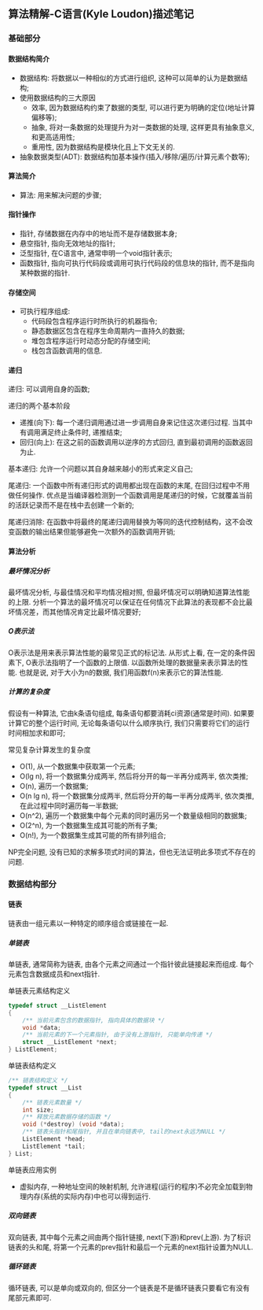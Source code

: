 ## 算法精解-C语言(Kyle Loudon)描述笔记

### 基础部分

#### 数据结构简介

- 数据结构: 将数据以一种相似的方式进行组织, 这种可以简单的认为是数据结构;
- 使用数据结构的三大原因
  - 效率, 因为数据结构约束了数据的类型, 可以进行更为明确的定位(地址计算偏移等);
  - 抽象, 将对一条数据的处理提升为对一类数据的处理, 这样更具有抽象意义,和更高适用性;
  - 重用性, 因为数据结构是模块化且上下文无关的.
- 抽象数据类型(ADT): 数据结构加基本操作(插入/移除/遍历/计算元素个数等);

#### 算法简介

- 算法: 用来解决问题的步骤;

#### 指针操作

- 指针, 存储数据在内存中的地址而不是存储数据本身;
- 悬空指针, 指向无效地址的指针;
- 泛型指针, 在C语言中, 通常申明一个void指针表示;
- 函数指针, 指向可执行代码段或调用可执行代码段的信息块的指针, 而不是指向某种数据的指针.

#### 存储空间

- 可执行程序组成: 
  - 代码段包含程序运行时所执行的机器指令;
  - 静态数据区包含在程序生命周期内一直持久的数据;
  - 堆包含程序运行时动态分配的存储空间;
  - 栈包含函数调用的信息.

#### 递归

递归: 可以调用自身的函数;

递归的两个基本阶段

- 递推(向下): 每一个递归调用通过进一步调用自身来记住这次递归过程. 当其中有调用满足终止条件时, 递推结束;
- 回归(向上): 在这之前的函数调用以逆序的方式回归, 直到最初调用的函数返回为止.

基本递归: 允许一个问题以其自身越来越小的形式来定义自己;

尾递归: 一个函数中所有递归形式的调用都出现在函数的末尾, 在回归过程中不用做任何操作. 优点是当编译器检测到一个函数调用是尾递归的时候，它就覆盖当前的活跃记录而不是在栈中去创建一个新的;

尾递归消除: 在函数中将最终的尾递归调用替换为等同的迭代控制结构，这不会改变函数的输出结果但能够避免一次额外的函数调用开销;

#### 算法分析

##### 最坏情况分析

最坏情况分析, 与最佳情况和平均情况相对照, 但最坏情况可以明确知道算法性能的上限. 分析一个算法的最坏情况可以保证在任何情况下此算法的表现都不会比最坏情况差，而其他情况肯定比最坏情况要好;

##### O表示法

O表示法是用来表示算法性能的最常见正式的标记法. 从形式上看, 在一定的条件因素下, O表示法指明了一个函数的上限值. 以函数所处理的数据量来表示算法的性能. 也就是说, 对于大小为n的数据, 我们用函数f(n)来表示它的算法性能.

##### 计算的复杂度

假设有一种算法, 它由k条语句组成, 每条语句都要消耗ci资源(通常是时间). 如果要计算它的整个运行时间, 无论每条语句以什么顺序执行, 我们只需要将它们的运行时间相加求和即可;

常见复杂计算发生的复杂度

- O(1), 从一个数据集中获取第一个元素;
- O(lg n), 将一个数据集分成两半, 然后将分开的每一半再分成两半, 依次类推;
- O(n), 遍历一个数据集;
- O(n lg n), 将一个数据集分成两半, 然后将分开的每一半再分成两半, 依次类推, 在此过程中同时遍历每一半数据;
- O(n^2), 遍历一个数据集中每个元素的同时遍历另一个数量级相同的数据集;
- O(2^n), 为一个数据集生成其可能的所有子集;
- O(n!), 为一个数据集生成其可能的所有排列组合;

NP完全问题, 没有已知的求解多项式时间的算法，但也无法证明此多项式不存在的问题.

### 数据结构部分

#### 链表

链表由一组元素以一种特定的顺序组合或链接在一起.

##### 单链表

单链表, 通常简称为链表, 由各个元素之间通过一个指针彼此链接起来而组成. 每个元素包含数据成员和next指针.

单链表元素结构定义

```c
typedef struct __ListElement
{
    /** 当前元素包含的数据指针, 指向具体的数据块 */
    void *data;
    /** 当前元素的下一个元素指针, 由于没有上游指针, 只能单向传递 */
    struct __ListElement *next;
} ListElement;
```

单链表结构定义

```c
/** 链表结构定义 */
typedef struct __List
{
    /** 链表元素数量 */
    int size;
    /** 释放元素数据存储的函数 */
    void (*destroy) (void *data);
    /** 链表头指针和尾指针, 并且在单向链表中, tail的next永远为NULL */
    ListElement *head;
    ListElement *tail;
} List;
```

单链表应用实例

- 虚拟内存, 一种地址空间的映射机制, 允许进程(运行的程序)不必完全加载到物理内存(系统的实际内存)中也可以得到运行.

##### 双向链表

双向链表, 其中每个元素之间由两个指针链接, next(下游)和prev(上游). 为了标识链表的头和尾, 将第一个元素的prev指针和最后一个元素的next指针设置为NULL.

##### 循环链表

循环链表, 可以是单向或双向的, 但区分一个链表是不是循环链表只要看它有没有尾部元素即可.





